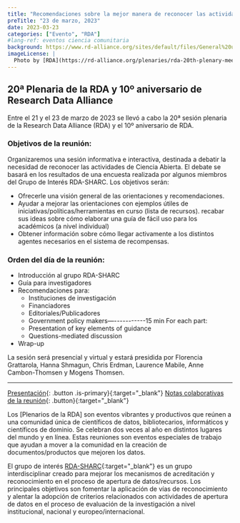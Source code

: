 ```yaml
---
title: "Recomendaciones sobre la mejor manera de reconocer las actividades de Ciencia Abierta"
preTitle: "23 de marzo, 2023"
date: 2023-03-23
categories: ["Evento", "RDA"]
#lang-ref: eventos ciencia comunitaria
background: https://www.rd-alliance.org/sites/default/files/General%20use%20banner%20Updated-01.png
imageLicense: |
  Photo by [RDA](https://rd-alliance.org/plenaries/rda-20th-plenary-meeting-gothenburg-hybrid). 20th RDA Plenary meeting, 21–23 March 2022, Gothenburg, Sweden
---
```


## 20ª Plenaria de la RDA y 10º aniversario de Research Data Alliance

Entre el 21 y el 23 de marzo de 2023 se llevó a cabo la 20ª sesión plenaria de la Research Data Alliance (RDA) y el 10º aniversario de RDA.

### Objetivos de la reunión:
Organizaremos una sesión informativa e interactiva, destinada a debatir la necesidad de reconocer las actividades de Ciencia Abierta. El debate se basará en los resultados de una encuesta realizada por algunos miembros del Grupo de Interés RDA-SHARC. Los objetivos serán:

  - Ofrecerle una visión general de las orientaciones y recomendaciones.
  - Ayudar a mejorar las orientaciones con ejemplos útiles de iniciativas/políticas/herramientas en curso (lista de recursos).
recabar sus ideas sobre cómo elaborar una guía de fácil uso para los académicos (a nivel individual)
  - Obtener información sobre cómo llegar activamente a los distintos agentes necesarios en el sistema de recompensas.

### Orden del día de la reunión:
  - Introducción al grupo RDA-SHARC
  - Guía para investigadores
  - Recomendaciones para:
    - Instituciones de investigación
    - Financiadores
    - Editoriales/Publicadores
    - Government policy makers—-----------15 min
    For each part:
    - Presentation of key elements of guidance
    - Questions-mediated discussion
  - Wrap-up

La sesión será presencial y virtual y estará presidida por Florencia Grattarola, Hanna Shmagun, Chris Erdman, Laurence Mabile, Anne Cambon-Thomsen y Mogens Thomsen.

***

[Presentación](https://www.rd-alliance.org/system/files/documents/RDA%20P19%20SHARC%20ig%20session%20slides%20-%2020jun22.pdf){: .button .is-primary}{:target="_blank"} [Notas colaborativas de la reunión](https://docs.google.com/document/d/1Vnv6iNLI5rndgr5GQYXVnookaNW_Lt1wkIJt9ZkTu9o/edit){: .button}{:target="_blank"}


Los [Plenarios de la RDA] son eventos vibrantes y productivos que reúnen a una comunidad única de científicos de datos, bibliotecarios, informáticos y científicos de dominio. Se celebran dos veces al año en distintos lugares del mundo y en línea. Estas reuniones son eventos especiales de trabajo que ayudan a mover a la comunidad en la creación de documentos/productos que mejoren los datos.

El grupo de interés [RDA-SHARC](https://www.rd-alliance.org/groups/sharing-rewards-and-credit-sharc-ig){:target="_blank"} es un grupo interdisciplinar creado para mejorar los mecanismos de acreditación y reconocimiento en el proceso de apertura de datos/recursos. Los principales objetivos son fomentar la aplicación de vías de reconocimiento y alentar la adopción de criterios relacionados con actividades de apertura de datos en el proceso de evaluación de la investigación a nivel institucional, nacional y europeo/internacional.
